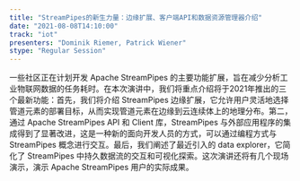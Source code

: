 ```yaml
---
title: "StreamPipes的新生力量：边缘扩展、客户端API和数据资源管理器介绍"
date: "2021-08-08T14:10:00" 
track: "iot"
presenters: "Dominik Riemer, Patrick Wiener"
stype: "Regular Session"
---
```

一些社区正在计划开发 Apache StreamPipes 的主要功能扩展，旨在减少分析工业物联网数据的任务耗时。在本次演讲中，我们将重点介绍将于2021年推出的三个最新功能：首先，我们将介绍 StreamPipes 边缘扩展，它允许用户灵活地选择管道元素的部署目标，从而实现管道元素在边缘到云连续体上的地理分布。第二，通过 Apache StreamPipes API 和 Client 库，StreamPipes 与外部应用程序的集成得到了显著改进，这是一种新的面向开发人员的方式，可以通过编程方式与 StreamPipes 概念进行交互。最后，我们阐述了最近引入的 data explorer，它简化了 StreamPipes 中持久数据流的交互和可视化探索。这次演讲还将有几个现场演示，演示 Apache StreamPipes 用户的实际成果。